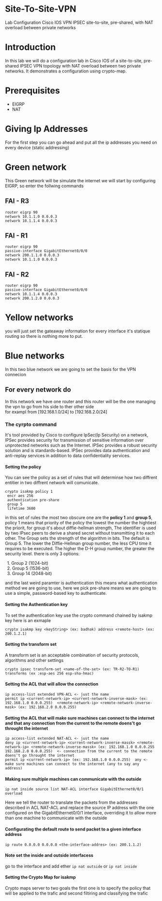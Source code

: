 # Site-To-Site-VPN
Lab Configuration Cisco IOS VPN IPSEC site-to-site, pre-shared, with NAT overload between private networks

# Introduction
In this lab we will do a configuration lab in Cisco IOS of a site-to-site, pre-shared IPSEC VPN topology with NAT overload between two private networks. It demonstrates a configuration using crypto-map.

# Prerequisites 
- EIGRP
- NAT

# Giving Ip Addresses
For the first step you can go ahead and put all the ip addresses you need on every device (static addressing)

# Green network 
This Green network will be simulate the internet we will start by configuring EIGRP, so enter the follwing commands 
## FAI - R3 
```
router eigrp 90
network 10.1.1.0 0.0.0.3
network 10.1.1.4 0.0.0.3
```

## FAI - R1
```
router eigrp 90
passive-interface GigabitEthernet0/0/0
network 200.1.1.0 0.0.0.3
network 10.1.1.0 0.0.0.3
```

## FAI - R2
```
router eigrp 90
passive-interface GigabitEthernet0/0/0
network 10.1.1.4 0.0.0.3
network 200.1.2.0 0.0.0.3
```

# Yellow networks 
you will just set the gateaway information for every interface it's statique routing so there is nothing more to put.

# Blue networks 

In this two blue network we are going to set the basis for the VPN connecion 

## For every network do 
In this network we have one router and this router will be the one managing the vpn to go from his side to ther other side</br>
for exampl from [192.168.1.0/24] to [192.168.2.0/24]

### The cyrpto command 
It's tool provided by Cisco to configure IpSec(Ip Security) on a network, IPSec provides security for transmission of sensitive information over unprotected networks such as the Internet. IPSec provides a robust security solution and is standards-based. IPSec provides data authentication and anti-replay services in addition to data confidentiality services.

#### Setting the policy 
You can see the policy as a set of rules that will determinse how two diffrent entitier in two diffrent network will comunicate.
```
crypto isakmp policy 1
 encr aes 256
 authentication pre-share
 group 5
 lifetime 3600
```
in this set of rules the most two obscure one are the **policy 1** and  **group 5**, policy 1 means that  priority of the policy the lowest the number 
the hightiest the priorit, for group it's about diffie-hellman strength, The identifier is used by two IPsec peers to derive a shared secret without transmitting it to each other. The Group sets the strength of the algorithm in bits. The default is Group 5. The lower the Diffie-Hellman group number, the less CPU time it requires to be executed. The higher the D-H group number, the greater the security level.
there is only 3 options:

 1. Group 2 (1024-bit)</br>
 2. Group 5 (1536-bit)</br>
 3. Group 14 (2048-bit)

and the last weird paramter is authentication this means what authentication method we are going to use, here we pick pre-share means we are going to use a simple, password-based key to authenticate.
#### Setting the Authentication key
To set the authentication key use the crypto command chained by isakmp key here is an exmaple 
```
crypto isakmp key <keyString> (ex: badhak) address <remote-host> (ex: 200.1.2.1)
```
#### Setting the  transform set
A transform set is an acceptable combination of security protocols, algorithms and other settings 
```
crypto ipsec transform-set <name-of-the-set> (ex: TR-R2-TO-R1) transforms (ex :esp-aes 256 esp-sha-hmac)  
```
#### Setting the ACL that will allow the connection
```
ip access-list extended VPN-ACL <- just the name
permit ip <current-network-ip> <current-network-inverse-mask> (ex: 192.168.1.0 0.0.0.255)  <remote-network-ip> <remote-network-inverse-mask> (ex: 192.168.2.0 0.0.0.255)
```
#### Setting the ACL that will make sure machines can connect to the internet and that any connection from the current to the remote doens't go throught the internet
```
ip access-list extended NAT-ACL <- just the name
deny ip <current-network-ip> <current-network-inverse-massk> <remote-network-ip> <remote-network-inverse-massk> (ex: 192.168.1.0 0.0.0.255 192.168.2.0 0.0.0.255)  <- connection from the current to the remote doens't go throught the internet
permit ip <current-network-ip> (ex: 192.168.1.0 0.0.0.255)  any <- make sure machines can connect to the internet (any to say any address)
```

#### Making sure multiple machines can communicate with the outside
```
ip nat inside source list NAT-ACL interface GigabitEthernet0/0/1 overload
```
Here we tell the router to translate the packets from the addresses described in ACL NAT-ACL and replace the source IP address with the one configured on the GigabitEthernet0/0/1 interface, overriding it to allow more than one machine to communicate with the outside
#### Configurating the default route to send packet to a given interface address
```
ip route 0.0.0.0 0.0.0.0 <the-interface-addres> (ex: 200.1.1.2)
```
#### Note set the inside and outside interfacess 
go to the interface and add ether ``ip nat outside`` or ``ip nat inside``

#### Setting the Crypto Map for isakmp 
Crypto maps server to two goals the first one is to specify the policy that will be applied to the trafic and second filtiring and classifying the trafic




